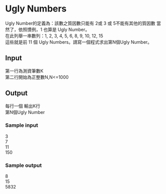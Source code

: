 # Ugly Numbers
Ugly Number的定義為：該數之質因數只能有 2或 3 或 5不能有其他的質因數
當然了，依照慣例，1 也算是 Ugly Number。  
在此列舉一串數列：1, 2, 3, 4, 5, 6, 8, 9, 10, 12, 15  
這些就是前 11 個 Ugly Numbers。請寫一個程式求出第N個Ugly Number。
## Input
第一行為測資筆數K  
第二行開始為正整數N,N<=1000
## Output
每行一個 輸出K行  
第N個Ugly Number
### Sample input
3  
7  
11  
150
### Sample output
8  
15  
5832
